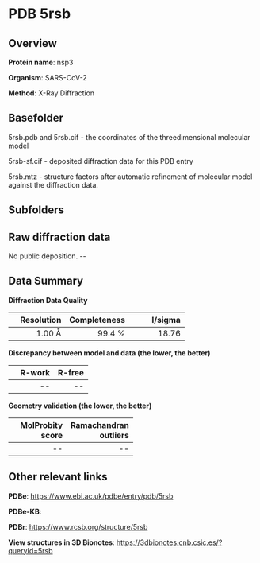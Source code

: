 # PDB 5rsb

## Overview

**Protein name**: nsp3

**Organism**: SARS-CoV-2

**Method**: X-Ray Diffraction



## Basefolder

5rsb.pdb and 5rsb.cif - the coordinates of the threedimensional molecular model

5rsb-sf.cif - deposited diffraction data for this PDB entry

5rsb.mtz - structure factors after automatic refinement of molecular model against the diffraction data.

## Subfolders









## Raw diffraction data

No public deposition. --<br> 

## Data Summary
**Diffraction Data Quality**

|   | Resolution | Completeness| I/sigma |
|---|-------------:|----------------:|--------------:|
|   |1.00 Å|99.4  %|<img width=50/>18.76|

**Discrepancy between model and data (the lower, the better)**

|   | **R-work**| **R-free**   
|---|-------------:|----------------:|           
||--|--|

**Geometry validation (the lower, the better)**

|   |**MolProbity<br>score**| **Ramachandran<br>outliers** 
|---|-------------:|----------------:|
||--|--|

 

 



## Other relevant links 
**PDBe**:  https://www.ebi.ac.uk/pdbe/entry/pdb/5rsb

**PDBe-KB**:  
 
**PDBr**: https://www.rcsb.org/structure/5rsb 

**View structures in 3D Bionotes**: https://3dbionotes.cnb.csic.es/?queryId=5rsb

